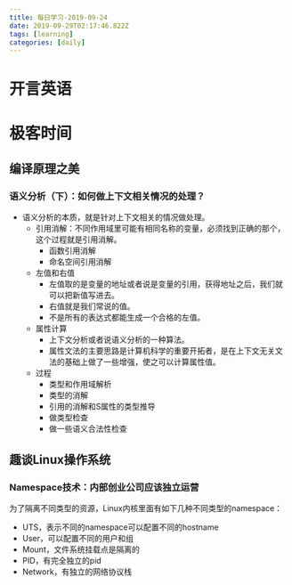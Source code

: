 ```yaml
---
title: 每日学习-2019-09-24
date: 2019-09-29T02:17:46.822Z
tags: [learning]
categories: [daily]
---
```

# 开言英语

# 极客时间
## 编译原理之美
### 语义分析（下）：如何做上下文相关情况的处理？

- 语义分析的本质，就是针对上下文相关的情况做处理。
  - 引用消解：不同作用域里可能有相同名称的变量，必须找到正确的那个，这个过程就是引用消解。
    - 函数引用消解
    - 命名空间引用消解
  - 左值和右值
    - 左值取的是变量的地址或者说是变量的引用，获得地址之后，我们就可以把新值写进去。
    - 右值就是我们常说的值。
    - 不是所有的表达式都能生成一个合格的左值。
  - 属性计算
    - 上下文分析或者说语义分析的一种算法。
    - 属性文法的主要思路是计算机科学的重要开拓者，是在上下文无关文法的基础上做了一些增强，使之可以计算属性值。
  - 过程
    - 类型和作用域解析
    - 类型的消解
    - 引用的消解和S属性的类型推导
    - 做类型检查
    - 做一些语义合法性检查

## 趣谈Linux操作系统
### Namespace技术：内部创业公司应该独立运营
为了隔离不同类型的资源，Linux内核里面有如下几种不同类型的namespace：
- UTS，表示不同的namespace可以配置不同的hostname
- User，可以配置不同的用户和组
- Mount，文件系统挂载点是隔离的
- PID，有完全独立的pid
- Network，有独立的网络协议栈

